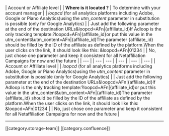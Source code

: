





| Account or Affiliate level  | 
|  **Where is it located ?**  | To determine with your account manager | 
|  _loopcd_ (for all analytics platforms including Adobe, Google or Piano Analytics)using the  _utm_content_  parameter in substitution is possible (only for Google Analytics) | 
| Just add the following parameter at the end of the destination URLs&loopcd=AFn|{affiliate_id}If Adloop is the only tracking template:?loopcd=AFn|{affiliate_id}or put this value in the utm_content&utm_content=AFn|{affiliate_id}The parameter {affiliate_id} should be filled by the ID of the affiliate as defined by the platform.When the user clicks on the link, it should look like this: &loopcd=AFn|01234 | 
| No, just chose one parameter and keep it consistent for all Netaffiliation Campaigns for now and the future  | 
|  --- | 
|  --- |  --- | 
|  --- | 
|  --- | 
|  --- | 
| Account or Affiliate level  | 
|  _loopcd_ (for all analytics platforms including Adobe, Google or Piano Analytics)using the  _utm_content_  parameter in substitution is possible (only for Google Analytics) | 
| Just add the following parameter at the end of the destination URLs&loopcd=AFn|{affiliate_id}If Adloop is the only tracking template:?loopcd=AFn|{affiliate_id}or put this value in the utm_content&utm_content=AFn|{affiliate_id}The parameter {affiliate_id} should be filled by the ID of the affiliate as defined by the platform.When the user clicks on the link, it should look like this: &loopcd=AFn|01234 | 
| No, just chose one parameter and keep it consistent for all Netaffiliation Campaigns for now and the future  | 





*****

[[category.storage-team]] 
[[category.confluence]] 

